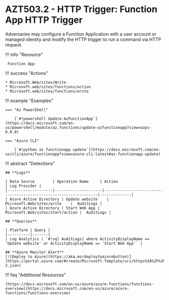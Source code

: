 # AZT503.2 - HTTP Trigger: Function App HTTP Trigger

Adversaries may configure a Function Application with a user account or managed identity and modify the HTTP trigger to run a command via HTTP request.

!!! info "Resource" 

	 Function App

!!! success "Actions"

	* Microsoft.Web/sites/Write
	* Microsoft.web/sites/functions/action
	* Microsoft.web/sites/functions/write

!!! example "Examples"

    === "Az PowerShell"

		[`#!powershell Update-AzFunctionApp`](https://docs.microsoft.com/en-us/powershell/module/az.functions/update-azfunctionapp?view=azps-8.0.0)
		
	=== "Azure CLI"
	
		[`#!python az functionapp update`](https://docs.microsoft.com/en-us/cli/azure/functionapp?view=azure-cli-latest#az-functionapp-update)

!!! abstract "Detections"

	## **Logs** 

	| Data Source        | Operation Name     | Action                                                            | Log Provider |
	|--------------------|---------------------|-------------------------------------------------------------------|--------------|
	| Azure Active Directory | Update website	 | Microsoft.Web/sites/write	|  AuditLogs |
	| Azure Active Directory | Start Web App | Microsoft.Web/sites/start/action	|  AuditLogs |

	## **Queries**

	| Platform | Query |
    |----------|-------|
	| Log Analytics | `#!sql AuditLogs| where ActivityDisplayName == 'Update website' or ActivityDisplayName == 'Start Web App'` |	
	
	## **Azure Monitor Alert**
	[![Deploy to Azure](https://aka.ms/deploytoazurebutton)](https://portal.azure.com/#create/Microsoft.Template/uri/https%3A%2F%2Fraw.githubusercontent.com%2Fmicrosoft%2FAzDetectSuite%2Fmain%2FAzureThreatResearchMatrix%2FPersistence%2FAZT503%2FAZT503-2.json)
	
!!! faq "Additional Resources"

	[https://docs.microsoft.com/en-us/azure/azure-functions/functions-overview](https://docs.microsoft.com/en-us/azure/azure-functions/functions-overview)